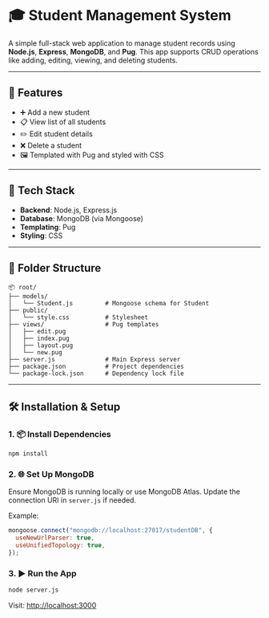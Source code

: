 # 🎓 Student Management System

A simple full-stack web application to manage student records using **Node.js**, **Express**, **MongoDB**, and **Pug**. This app supports CRUD operations like adding, editing, viewing, and deleting students.

---

## 🚀 Features

- ➕ Add a new student
- 📋 View list of all students
- ✏️ Edit student details
- ❌ Delete a student
- 🖼️ Templated with Pug and styled with CSS

---

## 🧰 Tech Stack

- **Backend**: Node.js, Express.js
- **Database**: MongoDB (via Mongoose)
- **Templating**: Pug
- **Styling**: CSS

---

## 📁 Folder Structure

```
📦 root/
├── models/
│   └── Student.js         # Mongoose schema for Student
├── public/
│   └── style.css          # Stylesheet
├── views/                 # Pug templates
│   ├── edit.pug
│   ├── index.pug
│   ├── layout.pug
│   └── new.pug
├── server.js              # Main Express server
├── package.json           # Project dependencies
└── package-lock.json      # Dependency lock file
```

---

## 🛠️ Installation & Setup

### 1. 📦 Install Dependencies

```bash
npm install
```

### 2. 🌐 Set Up MongoDB

Ensure MongoDB is running locally or use MongoDB Atlas. Update the connection URI in `server.js` if needed.

Example:

```js
mongoose.connect("mongodb://localhost:27017/studentDB", {
  useNewUrlParser: true,
  useUnifiedTopology: true,
});
```

### 3. ▶️ Run the App

```bash
node server.js
```

Visit: [http://localhost:3000](http://localhost:3000)

